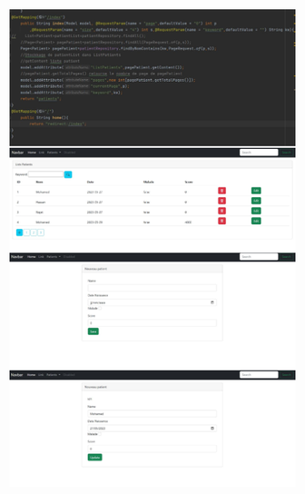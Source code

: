 <img src="captures/cap.JPG">
<img src="captures/products.JPG">
<img src="captures/NewProduct.JPG">
<img src="captures/editProduct.JPG">

